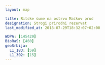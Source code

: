 ```yaml
---
layout: map

title: Ritske šume na ostrvu Mačkov prud
designation: Strogi prirodni rezervat
last_modified_at: 2018-07-29T18:32:07+02:00

WDPA: [145429]
BioRaS: [460]
geoSrbija:
  L1_183: [59]
  L1_302: [15]
---
```

